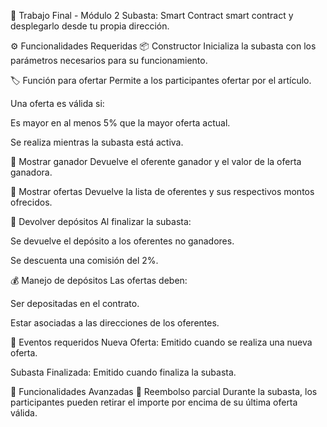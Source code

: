 🧾 Trabajo Final - Módulo 2
Subasta: Smart Contract
smart contract y desplegarlo desde tu propia dirección.


⚙️ Funcionalidades Requeridas
📦 Constructor
Inicializa la subasta con los parámetros necesarios para su funcionamiento.

🏷️ Función para ofertar
Permite a los participantes ofertar por el artículo.

Una oferta es válida si:

Es mayor en al menos 5% que la mayor oferta actual.

Se realiza mientras la subasta está activa.

🥇 Mostrar ganador
Devuelve el oferente ganador y el valor de la oferta ganadora.

📜 Mostrar ofertas
Devuelve la lista de oferentes y sus respectivos montos ofrecidos.

💸 Devolver depósitos
Al finalizar la subasta:

Se devuelve el depósito a los oferentes no ganadores.

Se descuenta una comisión del 2%.

💰 Manejo de depósitos
Las ofertas deben:

Ser depositadas en el contrato.

Estar asociadas a las direcciones de los oferentes.

📢 Eventos requeridos
Nueva Oferta: Emitido cuando se realiza una nueva oferta.

Subasta Finalizada: Emitido cuando finaliza la subasta.

🚀 Funcionalidades Avanzadas
🔁 Reembolso parcial
Durante la subasta, los participantes pueden retirar el importe por encima de su última oferta válida.


